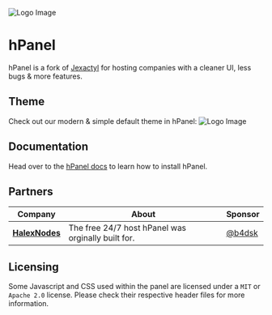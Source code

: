 ![Logo Image](https://cdn.discordapp.com/attachments/987734229469253674/1012682012072628244/jexbanner_1.png)

# hPanel
hPanel is a fork of [Jexactyl](https://jexactyl.com) for hosting companies with a cleaner UI, less bugs & more features.

## Theme
Check out our modern & simple default theme in hPanel:
![Logo Image](https://cdn.discordapp.com/attachments/987734229469253674/1012679464251043962/unknown.png)

## Documentation
Head over to the [hPanel docs](https://docs.halexnodes.net) to learn how to install hPanel.

## Partners

| Company | About | Sponsor |
| ------- | ----- | ------- |
| [**HalexNodes**](https://halexnodes.net) | The free 24/7 host hPanel was orginally built for. | [@b4dsk](https://halexnodes.net) |

## Licensing
Some Javascript and CSS used within the panel are licensed under a `MIT` or `Apache 2.0` license. Please check their
respective header files for more information.
